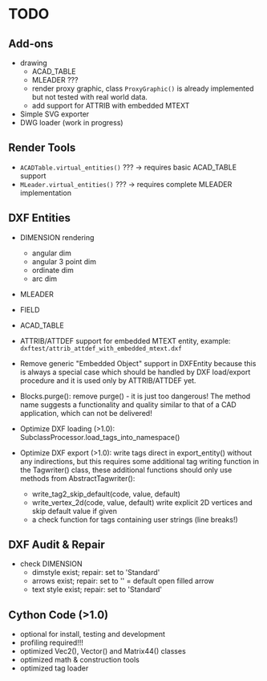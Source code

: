TODO
====
 
Add-ons
-------

- drawing
    - ACAD_TABLE
    - MLEADER ???
    - render proxy graphic, class `ProxyGraphic()` is already 
      implemented but not tested with real world data.
    - add support for ATTRIB with embedded MTEXT
- Simple SVG exporter
- DWG loader (work in progress)         

Render Tools
------------

- `ACADTable.virtual_entities()` ??? -> requires basic ACAD_TABLE support
- `MLeader.virtual_entities()` ??? -> requires complete MLEADER implementation

DXF Entities
------------

- DIMENSION rendering
    - angular dim
    - angular 3 point dim
    - ordinate dim
    - arc dim
- MLEADER
- FIELD
- ACAD_TABLE
- ATTRIB/ATTDEF support for embedded MTEXT entity,
  example: `dxftest/attrib_attdef_with_embedded_mtext.dxf`
- Remove generic "Embedded Object" support in DXFEntity because this is always 
  a special case which should be handled by DXF load/export procedure and it is 
  used only by ATTRIB/ATTDEF yet.

- Blocks.purge(): remove purge() - it is just too dangerous! The method name 
  suggests a functionality and quality similar to that of a CAD application, 
  which can not be delivered!

- Optimize DXF loading (>1.0): SubclassProcessor.load_tags_into_namespace()
- Optimize DXF export (>1.0): write tags direct in export_entity() 
  without any indirections, but this requires some additional tag writing 
  function in the Tagwriter() class, these additional functions should only use 
  methods from AbstractTagwriter():
  - write_tag2_skip_default(code, value, default)
  - write_vertex_2d(code, value, default) write explicit 2D vertices and 
    skip default value if given
  - a check function for tags containing user strings (line breaks!)
  
      
DXF Audit & Repair
------------------

- check DIMENSION
    - dimstyle exist; repair: set to 'Standard'
    - arrows exist; repair: set to '' = default open filled arrow
    - text style exist; repair: set to 'Standard'

Cython Code (>1.0)
------------------

- optional for install, testing and development
- profiling required!!!
- optimized Vec2(), Vector() and Matrix44() classes
- optimized math & construction tools
- optimized tag loader
